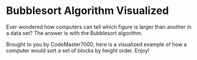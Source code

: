 # Bubblesort Algorithm Visualized

Ever wondered how computers can tell which figure is larger than another in a data set? The answer is with the Bubblesort algorithm. 

Brought to you by CodeMaster7000, here is a visualized example of how a computer would sort a set of blocks by height order. Enjoy!
